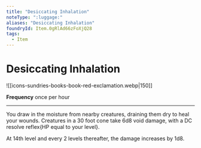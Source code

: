 ```yaml
---
title: "Desiccating Inhalation"
noteType: ":luggage:"
aliases: "Desiccating Inhalation"
foundryId: Item.0gRlAd66zFoXjQ28
tags:
  - Item
---
```


# Desiccating Inhalation
![[icons-sundries-books-book-red-exclamation.webp|150]]

**Frequency** once per hour

* * *

You draw in the moisture from nearby creatures, draining them dry to heal your wounds. Creatures in a 30 foot cone take 6d8 void damage, with a DC resolve reflex{HP equal to your level}.

At 14th level and every 2 levels thereafter, the damage increases by 1d8.
